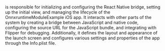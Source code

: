 is responsible for initializing and configuring the React Native bridge, setting up the initial view, and managing the lifecycle of the OnnxruntimeModuleExample iOS app. It interacts with other parts of the system by creating a bridge between JavaScript and native code, configuring the source URL for the JavaScript bundle, and integrating with Flipper for debugging. Additionally, it defines the layout and appearance of the launch screen and configures various settings and properties of the app through the Info.plist file.